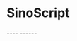 # SinoScript

----<link rel="stylesheet" href="https://sinoscript.org/alpha/sinoscript.css" />
------<script defer src="https://sinoscript.org/alpha/sinoscript.js"></script>

